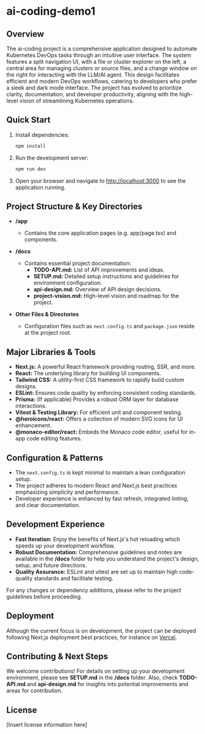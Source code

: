 # ai-coding-demo1

## Overview

The ai-coding project is a comprehensive application designed to automate Kubernetes DevOps tasks through an intuitive user interface. The system features a split navigation UI, with a file or cluster explorer on the left, a central area for managing clusters or source files, and a change window on the right for interacting with the LLM/AI agent. This design facilitates efficient and modern DevOps workflows, catering to developers who prefer a sleek and dark mode interface. The project has evolved to prioritize clarity, documentation, and developer productivity, aligning with the high-level vision of streamlining Kubernetes operations.

## Quick Start

1. Install dependencies:
   ```bash
   npm install
   ```
2. Run the development server:
   ```bash
   npm run dev
   ```
3. Open your browser and navigate to [http://localhost:3000](http://localhost:3000) to see the application running.

## Project Structure & Key Directories

- **/app**

  - Contains the core application pages (e.g. app/page.tsx) and components.

- **/docs**

  - Contains essential project documentation:
    - **TODO-API.md:** List of API improvements and ideas.
    - **SETUP.md:** Detailed setup instructions and guidelines for environment configuration.
    - **api-design.md:** Overview of API design decisions.
    - **project-vision.md:** High-level vision and roadmap for the project.

- **Other Files & Directories**
  - Configuration files such as `next.config.ts` and `package.json` reside at the project root.

## Major Libraries & Tools

- **Next.js:** A powerful React framework providing routing, SSR, and more.
- **React:** The underlying library for building UI components.
- **Tailwind CSS:** A utility-first CSS framework to rapidly build custom designs.
- **ESLint:** Ensures code quality by enforcing consistent coding standards.
- **Prisma:** (If applicable) Provides a robust ORM layer for database interactions.
- **Vitest & Testing Library:** For efficient unit and component testing.
- **@heroicons/react:** Offers a collection of modern SVG icons for UI enhancement.
- **@monaco-editor/react:** Embeds the Monaco code editor, useful for in-app code editing features.

## Configuration & Patterns

- The `next.config.ts` is kept minimal to maintain a lean configuration setup.
- The project adheres to modern React and Next.js best practices emphasizing simplicity and performance.
- Developer experience is enhanced by fast refresh, integrated linting, and clear documentation.

## Development Experience

- **Fast Iteration:** Enjoy the benefits of Next.js's hot reloading which speeds up your development workflow.
- **Robust Documentation:** Comprehensive guidelines and notes are available in the **/docs** folder to help you understand the project's design, setup, and future directions.
- **Quality Assurance:** ESLint and vitest are set up to maintain high code-quality standards and facilitate testing.

For any changes or dependency additions, please refer to the project guidelines before proceeding.

## Deployment

Although the current focus is on development, the project can be deployed following Next.js deployment best practices, for instance on [Vercel](https://vercel.com/).

## Contributing & Next Steps

We welcome contributions! For details on setting up your development environment, please see **SETUP.md** in the **/docs** folder. Also, check **TODO-API.md** and **api-design.md** for insights into potential improvements and areas for contribution.

## License

[Insert license information here]
